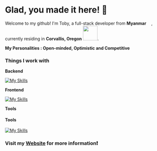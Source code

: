 # Glad, you made it here! 🥂

Welcome to my github!
I'm Toby, a full-stack developer from **Myanmar** 
<img src="https://hatscripts.github.io/circle-flags/flags/mm.svg" width="13">, currently residing in **Corvallis, Oregon** <img src="https://hatscripts.github.io/circle-flags/flags/us.svg" width="48">.


**My Personalities : Open-minded, Optimistic and Competitive**

### Things I work with

**Backend**<br>

[![My Skills](https://skillicons.dev/icons?i=express,flask,python,js,nodejs,mysql,c,docker&theme=dark)](https://skillicons.dev)

**Frontend**<br>

[![My Skills](https://skillicons.dev/icons?i=react,tailwind,js,html,css,figma&theme=dark)](https://skillicons.dev)

**Tools**<br>
#### Tools
[![My Skills](https://skillicons.dev/icons?i=aws,git,nodejs,mysql,docker,figma&theme=dark)](https://skillicons.dev)


### Visit my [Website](https://toby12352.github.io/tobyThaung) for more information❗
